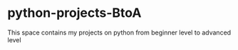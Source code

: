 # python-projects-BtoA
This space contains my projects on python from beginner level to advanced level 
